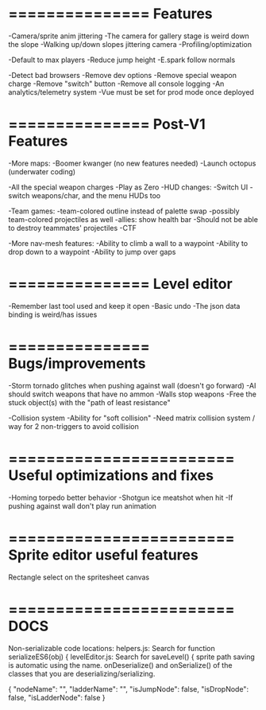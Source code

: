 ===============
Features
===============

-Camera/sprite anim jittering
-The camera for gallery stage is weird down the slope
-Walking up/down slopes jittering camera
-Profiling/optimization

-Default to max players
-Reduce jump height
-E.spark follow normals

-Detect bad browsers
-Remove dev options
-Remove special weapon charge
-Remove "switch" button
-Remove all console logging
-An analytics/telemetry system
-Vue must be set for prod mode once deployed

===============
Post-V1 Features
===============

-More maps:
  -Boomer kwanger (no new features needed)
  -Launch octopus (underwater coding)

-All the special weapon charges
-Play as Zero
-HUD changes: -Switch UI - switch weapons/char, and the menu HUDs too

-Team games:
  -team-colored outline instead of palette swap
  -possibly team-colored projectiles as well
  -allies: show health bar
-Should not be able to destroy teammates' projectiles
-CTF

-More nav-mesh features:
  -Ability to climb a wall to a waypoint
  -Ability to drop down to a waypoint
  -Ability to jump over gaps

===============
Level editor
===============
-Remember last tool used and keep it open
-Basic undo
-The json data binding is weird/has issues

===============
Bugs/improvements
===============

-Storm tornado glitches when pushing against wall (doesn't go forward)
-AI should switch weapons that have no ammon
-Walls stop weapons
-Free the stuck object(s) with the "path of least resistance"

-Collision system
  -Ability for "soft collision"
  -Need matrix collision system / way for 2 non-triggers to avoid collision

========================
Useful optimizations and fixes
========================

-Homing torpedo better behavior
-Shotgun ice meatshot when hit
-If pushing against wall don't play run animation

========================
Sprite editor useful features
========================
Rectangle select on the spritesheet canvas

========================
DOCS
========================
Non-serializable code locations:
helpers.js: Search for 
  function serializeES6(obj) {
levelEditor.js: Search for
  saveLevel() {
sprite path saving is automatic using the name. 
onDeserialize() and onSerialize() of the classes that you are deserializing/serializing.

{
  "nodeName": "",
  "ladderName": "",
  "isJumpNode": false,
  "isDropNode": false,
  "isLadderNode": false
}